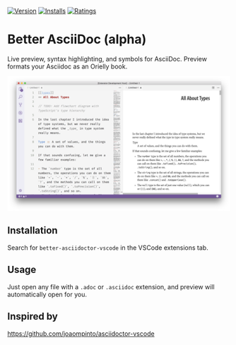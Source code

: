 [![Version](https://vsmarketplacebadge.apphb.com/version/bcherny.better-asciidoctor-vscode.svg)](https://marketplace.visualstudio.com/items?itemName=bcherny.better-asciidoctor-vscode)
[![Installs](https://vsmarketplacebadge.apphb.com/installs/bcherny.better-asciidoctor-vscode.svg)](https://marketplace.visualstudio.com/items?itemName=bcherny.better-asciidoctor-vscode)
[![Ratings](https://vsmarketplacebadge.apphb.com/rating/bcherny.better-asciidoctor-vscode.svg)](https://vsmarketplacebadge.apphb.com/rating/bcherny.better-asciidoctor-vscode.svg)

# Better AsciiDoc (alpha)

Live preview, syntax highlighting, and symbols for AsciiDoc. Preview formats your Asciidoc as an Orielly book.

![](images/screenie.png)

## Installation

Search for `better-asciidoctor-vscode` in the VSCode extensions tab.

## Usage

Just open any file with a `.adoc` or `.asciidoc` extension, and preview will automatically open for you.

## Inspired by

https://github.com/joaompinto/asciidoctor-vscode
